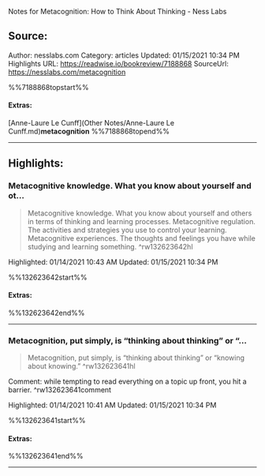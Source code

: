 Notes for Metacognition: How to Think About Thinking - Ness Labs

## Source:
Author: nesslabs.com
Category: articles
Updated: 01/15/2021 10:34 PM
Highlights URL: https://readwise.io/bookreview/7188868
SourceUrl: https://nesslabs.com/metacognition

%%7188868topstart%%
#### Extras:
[Anne-Laure Le Cunff](Other Notes/Anne-Laure Le Cunff.md)**metacognition**
%%7188868topend%%


 
-----
 ## Highlights:

### Metacognitive knowledge. What you know about yourself and ot...
>Metacognitive knowledge. What you know about yourself and others in terms of thinking and learning processes.
Metacognitive regulation. The activities and strategies you use to control your learning.
Metacognitive experiences. The thoughts and feelings you have while studying and learning something. ^rw132623642hl


Highlighted: 01/14/2021 10:43 AM
Updated: 01/15/2021 10:34 PM

%%132623642start%%
#### Extras:

%%132623642end%%



------

### Metacognition, put simply, is “thinking about thinking” or “...
>Metacognition, put simply, is “thinking about thinking” or “knowing about knowing.” ^rw132623641hl

Comment: while tempting to read everything on a topic up front, you hit a barrier. ^rw132623641comment

Highlighted: 01/14/2021 10:41 AM
Updated: 01/15/2021 10:34 PM

%%132623641start%%
#### Extras:

%%132623641end%%



------

